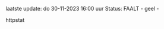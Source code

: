 laatste update: 
do 30-11-2023 16:00   uur 
Status: FAALT - geel - 
<div class="service Y">httpstat</div>